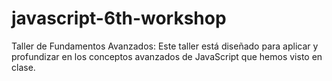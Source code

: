# javascript-6th-workshop
Taller de Fundamentos Avanzados:  Este taller está diseñado para aplicar y profundizar en los conceptos avanzados de JavaScript que hemos visto en clase.
